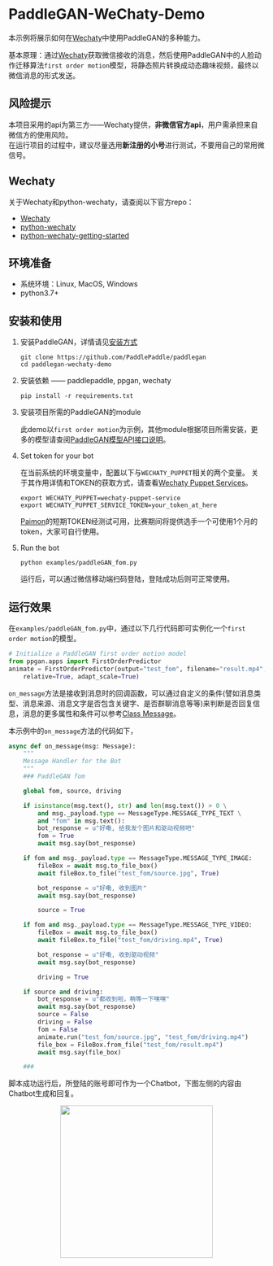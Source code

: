 # PaddleGAN-WeChaty-Demo

本示例将展示如何在[Wechaty](https://github.com/Wechaty/wechaty)中使用PaddleGAN的多种能力。

基本原理：通过[Wechaty](https://github.com/Wechaty/wechaty)获取微信接收的消息，然后使用PaddleGAN中的人脸动作迁移算法`first order motion`模型，将静态照片转换成动态趣味视频，最终以微信消息的形式发送。

## 风险提示

本项目采用的api为第三方——Wechaty提供，**非微信官方api**，用户需承担来自微信方的使用风险。  
在运行项目的过程中，建议尽量选用**新注册的小号**进行测试，不要用自己的常用微信号。

## Wechaty

关于Wechaty和python-wechaty，请查阅以下官方repo：
- [Wechaty](https://github.com/Wechaty/wechaty)
- [python-wechaty](https://github.com/wechaty/python-wechaty)
- [python-wechaty-getting-started](https://github.com/wechaty/python-wechaty-getting-started/blob/master/README.md)


## 环境准备

- 系统环境：Linux, MacOS, Windows
-  python3.7+


## 安装和使用

1. 安装PaddleGAN，详情请见[安装方式](https://github.com/PaddlePaddle/PaddleGAN/blob/develop/docs/zh_CN/install.md)

   ```shell
   git clone https://github.com/PaddlePaddle/paddlegan
   cd paddlegan-wechaty-demo
   ```

2. 安装依赖 —— paddlepaddle, ppgan, wechaty

   ```shell
   pip install -r requirements.txt
   ```

3. 安装项目所需的PaddleGAN的module

    此demo以`first order motion`为示例，其他module根据项目所需安装，更多的模型请查阅[PaddleGAN模型API接口说明](https://github.com/PaddlePaddle/PaddleGAN/blob/develop/docs/en_US/apis/apps.md)。

4. Set token for your bot

    在当前系统的环境变量中，配置以下与`WECHATY_PUPPET`相关的两个变量。
    关于其作用详情和TOKEN的获取方式，请查看[Wechaty Puppet Services](https://wechaty.js.org/docs/puppet-services/)。

    ```shell
    export WECHATY_PUPPET=wechaty-puppet-service
    export WECHATY_PUPPET_SERVICE_TOKEN=your_token_at_here
    ```

    [Paimon](https://wechaty.js.org/docs/puppet-services/paimon/)的短期TOKEN经测试可用，比赛期间将提供选手一个可使用1个月的token，大家可自行使用。

4. Run the bot

   ```shell
   python examples/paddleGAN_fom.py
   ```
   运行后，可以通过微信移动端扫码登陆，登陆成功后则可正常使用。

## 运行效果

在`examples/paddleGAN_fom.py`中，通过以下几行代码即可实例化一个`first order motion`的模型。

```python
# Initialize a PaddleGAN first order motion model
from ppgan.apps import FirstOrderPredictor
animate = FirstOrderPredictor(output="test_fom", filename="result.mp4",\
    relative=True, adapt_scale=True)
```

`on_message`方法是接收到消息时的回调函数，可以通过自定义的条件(譬如消息类型、消息来源、消息文字是否包含关键字、是否群聊消息等等)来判断是否回复信息，消息的更多属性和条件可以参考[Class Message](https://github.com/Wechaty/wechaty#3-class-message)。  

本示例中的`on_message`方法的代码如下，

```python
async def on_message(msg: Message):
    """
    Message Handler for the Bot
    """
    ### PaddleGAN fom

    global fom, source, driving

    if isinstance(msg.text(), str) and len(msg.text()) > 0 \
        and msg._payload.type == MessageType.MESSAGE_TYPE_TEXT \
        and "fom" in msg.text():
        bot_response = u"好嘞, 给我发个图片和驱动视频吧"
        fom = True
        await msg.say(bot_response)

    if fom and msg._payload.type == MessageType.MESSAGE_TYPE_IMAGE:
        fileBox = await msg.to_file_box()
        await fileBox.to_file("test_fom/source.jpg", True)

        bot_response = u"好嘞, 收到图片"
        await msg.say(bot_response)

        source = True

    if fom and msg._payload.type == MessageType.MESSAGE_TYPE_VIDEO:
        fileBox = await msg.to_file_box()
        await fileBox.to_file("test_fom/driving.mp4", True)

        bot_response = u"好嘞, 收到驱动视频"
        await msg.say(bot_response)

        driving = True

    if source and driving:
        bot_response = u"都收到啦，稍等一下嘿嘿"
        await msg.say(bot_response)
        source = False
        driving = False
        fom = False
        animate.run("test_fom/source.jpg", "test_fom/driving.mp4")
        file_box = FileBox.from_file("test_fom/result.mp4")
        await msg.say(file_box)

    ###  

```

脚本成功运行后，所登陆的账号即可作为一个Chatbot，下图左侧的内容由Chatbot生成和回复。
<div align='center'>
  <img src='https://user-images.githubusercontent.com/48054808/124779361-4ca4c800-df74-11eb-9a45-e4c82bab346b.jpeg'width='300'/>
</div>
